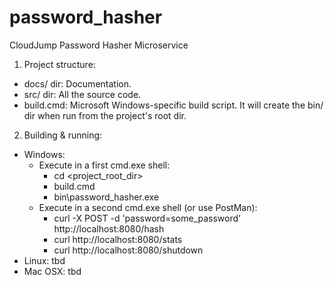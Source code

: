 # password_hasher
CloudJump Password Hasher Microservice

1. Project structure:

- docs/ dir: Documentation.
- src/  dir: All the source code.
- build.cmd: Microsoft Windows-specific build script. It will create the bin/ dir when run from the project's root dir.

2. Building & running:
- Windows:
    - Execute in a first cmd.exe shell:
        - cd <project_root_dir>
        - build.cmd
        - bin\password_hasher.exe
    - Execute in a second cmd.exe shell (or use PostMan):
        - curl -X POST -d 'password=some_password' http://localhost:8080/hash
        - curl http://localhost:8080/stats
        - curl http://localhost:8080/shutdown
- Linux: tbd
- Mac OSX: tbd
